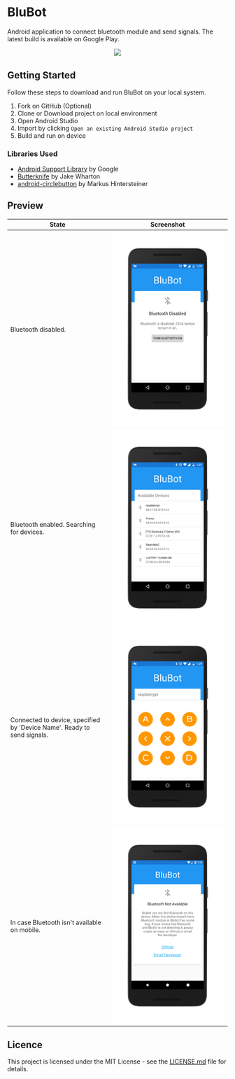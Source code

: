 # BluBot
Android application to connect bluetooth module and send signals. The latest build is available on Google Play.

<p align="center">
<a href="https://play.google.com/store/apps/details?id=me.rajanikant.blubot"><img src="https://cdn.rawgit.com/steverichey/google-play-badge-svg/master/img/en_get.svg" width="50%"></a>
</p>

## Getting Started
Follow these steps to download and run BluBot on your local system.

1. Fork on GitHub (Optional)
2. Clone or Download project on local environment
3. Open Android Studio
4. Import by clicking `Open an existing Android Studio project`
5. Build and run on device


### Libraries Used

* [Android Support Library](https://developer.android.com/topic/libraries/support-library/index.html) by Google
* [Butterknife](http://jakewharton.github.io/butterknife/) by Jake Wharton
* [android-circlebutton](https://github.com/markushi/android-circlebutton) by Markus Hintersteiner

## Preview

| State | Screenshot
| --- | ---
| Bluetooth disabled. | ![Screenshot](art/bt-disabled.png)
| Bluetooth enabled. Searching for devices. | ![Screenshot](art/bt-connection.png)
| Connected to device, specified by 'Device Name'. Ready to send signals. | ![Screenshot](art/bt-control.png)
| In case Bluetooth isn't available on mobile. | ![Screenshot](art/no-bt.png)

## Licence

This project is licensed under the MIT License - see the [LICENSE.md](https://github.com/rajanikantdeshmukh/BluBot/blob/master/LICENSE.md) file for details.

